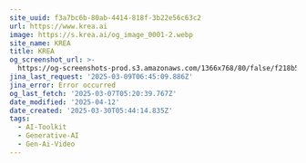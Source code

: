 ```yaml
---
site_uuid: f3a7bc6b-80ab-4414-818f-3b22e56c63c2
url: https://www.krea.ai
image: https://s.krea.ai/og_image_0001-2.webp
site_name: KREA
title: KREA
og_screenshot_url: >-
  https://og-screenshots-prod.s3.amazonaws.com/1366x768/80/false/f218b53ccac781cd044feb141ac83f0b681d6452d0f0f53abc9aff88ec965be0.jpeg
jina_last_request: '2025-03-09T06:45:09.886Z'
jina_error: Error occurred
og_last_fetch: '2025-03-07T05:20:39.767Z'
date_modified: '2025-04-12'
date_created: '2025-03-30T05:44:14.835Z'
tags:
  - AI-Toolkit
  - Generative-AI
  - Gen-Ai-Video
---
```





































